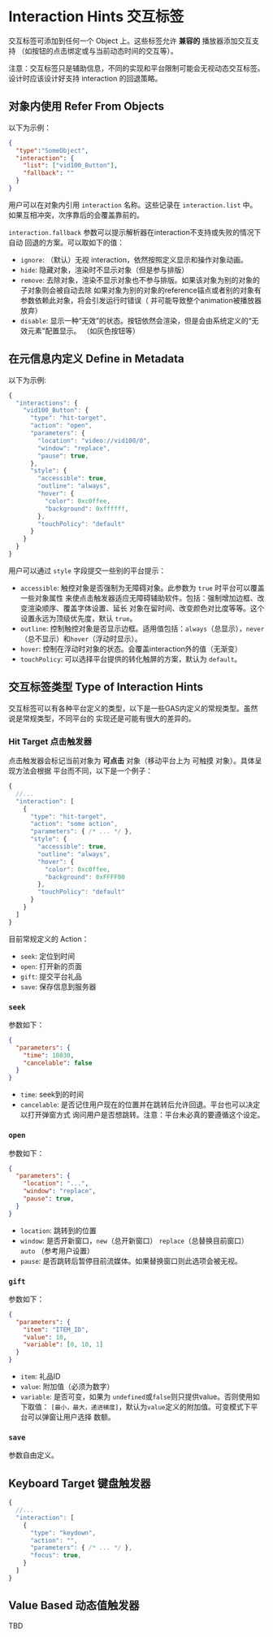 # Interaction Hints 交互标签
交互标签可添加到任何一个 Object 上。这些标签允许 **兼容的** 播放器添加交互支持
（如按钮的点击绑定或与当前动态时间的交互等）。

注意：交互标签只是辅助信息，不同的实现和平台限制可能会无视动态交互标签。设计时应该设计好支持
interaction 的回退策略。

## 对象内使用 Refer From Objects
以下为示例：
````JSON
{
  "type":"SomeObject",
  "interaction": {
    "list": ["vid100_Button"],
    "fallback": ""
  }
}
````

用户可以在对象内引用 `interaction` 名称。这些记录在 `interaction.list` 中。
如果互相冲突，次序靠后的会覆盖靠前的。

`interaction.fallback` 参数可以提示解析器在interaction不支持或失败的情况下自动
回退的方案。可以取如下的值：
- `ignore`: （默认）无视 interaction，依然按照定义显示和操作对象动画。
- `hide`: 隐藏对象，渲染时不显示对象（但是参与排版）
- `remove`: 去除对象，渲染不显示对象也不参与排版。如果该对象为别的对象的子对象则会被自动去除
    如果对象为别的对象的reference锚点或者别的对象有参数依赖此对象，将会引发运行时错误（
    并可能导致整个animation被播放器放弃）
- `disable`: 显示一种“无效”的状态。按钮依然会渲染，但是会由系统定义的“无效元素”配置显示。
    （如灰色按钮等）

## 在元信息内定义 Define in Metadata
以下为示例:
````JavaScript
{
  "interactions": {
    "vid100_Button": {
      "type": "hit-target",
      "action": "open",
      "parameters": {
        "location": "video://vid100/0",
        "window": "replace",
        "pause": true,
      },
      "style": {
        "accessible": true,
        "outline": "always",
        "hover": {
          "color": 0xc0ffee,
          "background": 0xffffff,
        },
        "touchPolicy": "default"
      }
    }
  }
}
````

用户可以通过 `style` 字段提交一些别的平台提示：
- `accessible`: 触控对象是否强制为无障碍对象。此参数为 `true` 时平台可以覆盖一些对象属性
    来使点击触发器适应无障碍辅助软件。包括：强制增加边框、改变渲染顺序、覆盖字体设置、延长
    对象在留时间、改变颜色对比度等等。这个设置永远为顶级优先度，默认 `true`。
- `outline`: 控制触控对象是否显示边框。适用值包括：`always`（总显示），`never`
    （总不显示）和`hover`（浮动时显示）。
- `hover`: 控制在浮动时对象的状态。会覆盖interaction外的值（无渐变）
- `touchPolicy`: 可以选择平台提供的转化触屏的方案，默认为 `default`。

## 交互标签类型 Type of Interaction Hints
交互标签可以有各种平台定义的类型，以下是一些GAS内定义的常规类型。虽然说是常规类型，不同平台的
实现还是可能有很大的差异的。

### Hit Target 点击触发器
点击触发器会标记当前对象为 **可点击** 对象（移动平台上为 可触摸 对象）。具体呈现方法会根据
平台而不同，以下是一个例子：
````JavaScript
{
  //...
  "interaction": [
    {
      "type": "hit-target",
      "action": "some action",
      "parameters": { /* ... */ },
      "style": {
        "accessible": true,
        "outline": "always",
        "hover": {
          "color": 0xc0ffee,
          "background": 0xFFFF00
        },
        "touchPolicy": "default"
      }
    }
  ]
}
````


目前常规定义的 Action：
- `seek`: 定位到时间
- `open`: 打开新的页面
- `gift`: 提交平台礼品
- `save`: 保存信息到服务器

### `seek`
参数如下：
````JSON
{
  "parameters": {
    "time": 10030,
    "cancelable": false
  }
}
````

- `time`: seek到的时间
- `cancelable`: 是否记住用户现在的位置并在跳转后允许回退。平台也可以决定以打开弹窗方式
  询问用户是否想跳转。注意：平台未必真的要遵循这个设定。

### `open`
参数如下：
````JSON
{
  "parameters": {
    "location": "...",
    "window": "replace",
    "pause": true,
  }
}
````

- `location`: 跳转到的位置
- `window`: 是否开新窗口，`new`（总开新窗口） `replace`（总替换目前窗口） `auto`
    （参考用户设置）
- `pause`: 是否跳转后暂停目前流媒体。如果替换窗口则此选项会被无视。

### `gift`
参数如下：
````JSON
{
  "parameters": {
    "item": "ITEM_ID",
    "value": 10,
    "variable": [0, 10, 1]
  }
}
````

- `item`: 礼品ID
- `value`: 附加值（必须为数字）
- `variable`: 是否可变，如果为 `undefined`或`false`则只提供value。否则使用如下取值：
    `[最小，最大，递进梯度]`，默认为`value`定义的附加值。可变模式下平台可以弹窗让用户选择
    数额。

### `save`
参数自由定义。

## Keyboard Target 键盘触发器
````JavaScript
{
  //...
  "interaction": [
    {
      "type": "keydown",
      "action": "",
      "parameters": { /* ... */ },
      "focus": true,
    }
  ]
}
````

## Value Based 动态值触发器
TBD
